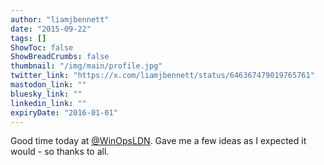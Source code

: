 ```yaml
---
author: "liamjbennett"
date: "2015-09-22"
tags: []
ShowToc: false
ShowBreadCrumbs: false
thumbnail: "/img/main/profile.jpg"
twitter_link: "https://x.com/liamjbennett/status/646367479019765761"
mastodon_link: ""
bluesky_link: ""
linkedin_link: ""
expiryDate: "2016-01-01"
---
```


Good time today at [@WinOpsLDN](https://x.com/WinOpsLDN). Gave me a few ideas as I expected it would - so thanks to all.

